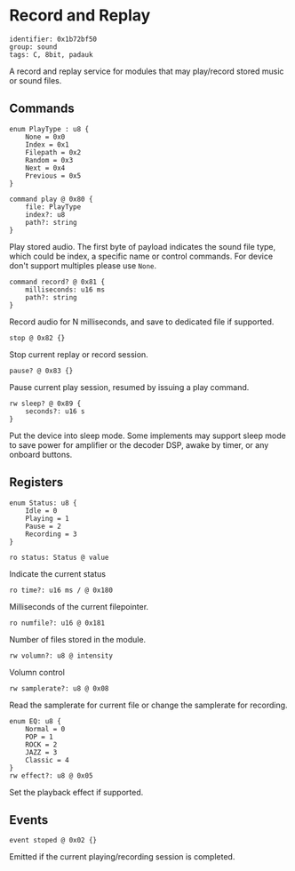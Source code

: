 # Record and Replay

    identifier: 0x1b72bf50
    group: sound
    tags: C, 8bit, padauk
    
A record and replay service for modules that may play/record stored music or sound files.

## Commands

    enum PlayType : u8 {
        None = 0x0
        Index = 0x1
        Filepath = 0x2
        Random = 0x3
        Next = 0x4
        Previous = 0x5
    }

    command play @ 0x80 {
        file: PlayType
        index?: u8
        path?: string
    }
    
Play stored audio. The first byte of payload indicates the sound file type, which could be index, a specific name or control commands. For device don't support multiples please use `None`.
    
    command record? @ 0x81 {
        milliseconds: u16 ms
        path?: string
    }
    
Record audio for N milliseconds, and save to dedicated file if supported.

    stop @ 0x82 {}
    
Stop current replay or record session.

    pause? @ 0x83 {}
    
Pause current play session, resumed by issuing a play command.

    rw sleep? @ 0x89 {
        seconds?: u16 s
    }

Put the device into sleep mode. Some implements may support sleep mode to save power for amplifier or the decoder DSP, awake by timer, or any onboard buttons. 

## Registers

    enum Status: u8 {
        Idle = 0
        Playing = 1
        Pause = 2
        Recording = 3
    }

    ro status: Status @ value

Indicate the current status 

    ro time?: u16 ms / @ 0x180
    
Milliseconds of the current filepointer.

    ro numfile?: u16 @ 0x181
    
Number of files stored in the module.

    rw volumn?: u8 @ intensity

Volumn control 

    rw samplerate?: u8 @ 0x08

Read the samplerate for current file or change the samplerate for recording.

    enum EQ: u8 {
        Normal = 0
        POP = 1
        ROCK = 2
        JAZZ = 3
        Classic = 4
    }
    rw effect?: u8 @ 0x05

Set the playback effect if supported.

## Events

    event stoped @ 0x02 {}

Emitted if the current playing/recording session is completed.


